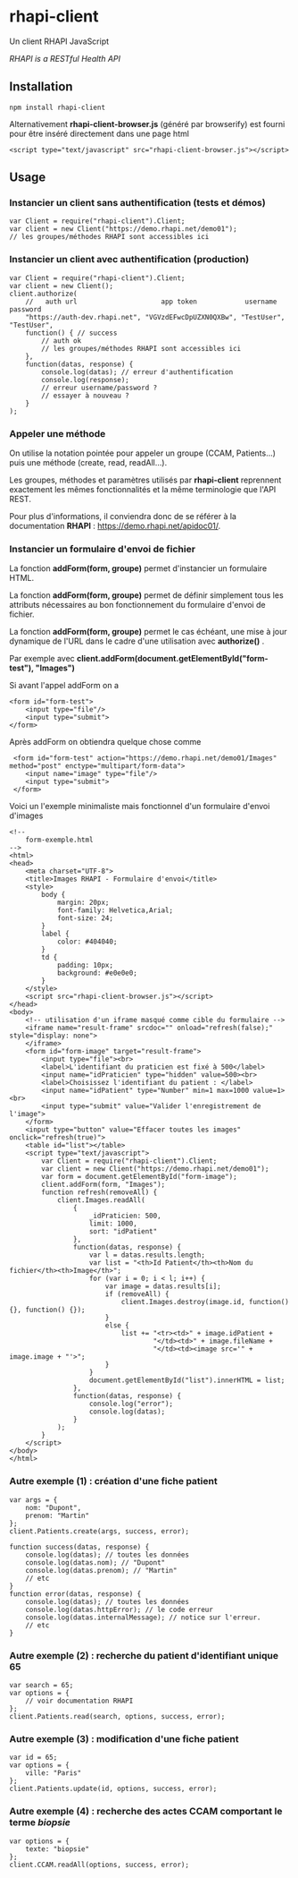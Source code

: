 # rhapi-client

Un client RHAPI JavaScript

*RHAPI is a RESTful Health API*

## Installation

    npm install rhapi-client

Alternativement **rhapi-client-browser.js** (généré par browserify) est fourni pour être inséré directement dans une page html

    <script type="text/javascript" src="rhapi-client-browser.js"></script>

## Usage

### Instancier un client sans authentification (tests et démos)

    var Client = require("rhapi-client").Client;
    var client = new Client("https://demo.rhapi.net/demo01");
    // les groupes/méthodes RHAPI sont accessibles ici
    
### Instancier un client avec authentification (production)

    var Client = require("rhapi-client").Client;
    var client = new Client();
    client.authorize(
        //   auth url                     app token            username    password
        "https://auth-dev.rhapi.net", "VGVzdEFwcDpUZXN0QXBw", "TestUser", "TestUser",
        function() { // success
            // auth ok
            // les groupes/méthodes RHAPI sont accessibles ici
        },
        function(datas, response) {
            console.log(datas); // erreur d'authentification
            console.log(response);
            // erreur username/password ?
            // essayer à nouveau ?
        }
    );


### Appeler une méthode

On utilise la notation pointée pour appeler un groupe (CCAM, Patients...) puis une méthode (create, read, readAll...).

Les groupes, méthodes et paramètres utilisés par **rhapi-client** reprennent exactement les mêmes fonctionnalités et la même terminologie que l'API REST.

Pour plus d'informations, il conviendra donc de se référer à la documentation **RHAPI** : https://demo.rhapi.net/apidoc01/.

### Instancier un formulaire d'envoi de fichier

La fonction **addForm(form, groupe)** permet d'instancier un formulaire HTML.

La fonction **addForm(form, groupe)** permet de définir simplement tous les attributs nécessaires au bon fonctionnement du formulaire d'envoi de fichier.

La fonction **addForm(form, groupe)** permet le cas échéant, une mise à jour dynamique de l'URL dans le cadre d'une utilisation avec **authorize()** .

Par exemple avec **client.addForm(document.getElementById("form-test"), "Images")**

Si avant l'appel addForm on a

    <form id="form-test"> 
        <input type="file"/>
        <input type="submit">
    </form>

Après addForm on obtiendra quelque chose comme

     <form id="form-test" action="https://demo.rhapi.net/demo01/Images" method="post" enctype="multipart/form-data"> 
        <input name="image" type="file"/>
        <input type="submit">
     </form>
     
Voici un l'exemple minimaliste mais fonctionnel d'un formulaire d'envoi d'images

    <!-- 
        form-exemple.html
    -->
    <html>
    <head>
        <meta charset="UTF-8"> 
        <title>Images RHAPI - Formulaire d'envoi</title>
        <style>
            body {
                margin: 20px;
                font-family: Helvetica,Arial;
                font-size: 24;
            }
            label {
                color: #404040;
            }
            td {
                padding: 10px;
                background: #e0e0e0;
            }
        </style>
        <script src="rhapi-client-browser.js"></script>
    </head>
    <body>
        <!-- utilisation d'un iframe masqué comme cible du formulaire -->
        <iframe name="result-frame" srcdoc="" onload="refresh(false);" style="display: none">
        </iframe>
        <form id="form-image" target="result-frame">
            <input type="file"><br>
            <label>L'identifiant du praticien est fixé à 500</label>
            <input name="idPraticien" type="hidden" value=500><br>
            <label>Choisissez l'identifiant du patient : </label>
            <input name="idPatient" type="Number" min=1 max=1000 value=1><br>
            <input type="submit" value="Valider l'enregistrement de l'image">
        </form>
        <input type="button" value="Effacer toutes les images" onclick="refresh(true)">
        <table id="list"></table>
        <script type="text/javascript">
            var Client = require("rhapi-client").Client;
            var client = new Client("https://demo.rhapi.net/demo01");
            var form = document.getElementById("form-image");
            client.addForm(form, "Images");
            function refresh(removeAll) {
                client.Images.readAll(
                    {
                        _idPraticien: 500,
                        limit: 1000,
                        sort: "idPatient"
                    },
                    function(datas, response) {
                        var l = datas.results.length;
                        var list = "<th>Id Patient</th><th>Nom du fichier</th><th>Image</th>";
                        for (var i = 0; i < l; i++) {
                            var image = datas.results[i];
                            if (removeAll) {
                                client.Images.destroy(image.id, function() {}, function() {});
                            }
                            else {
                                list += "<tr><td>" + image.idPatient + 
                                        "</td><td>" + image.fileName + 
                                        "</td><td><image src='" + image.image + "'>";
                            }
                        }
                        document.getElementById("list").innerHTML = list;
                    },
                    function(datas, response) {
                        console.log("error");
                        console.log(datas);
                    }
                );
            }
        </script>
    </body>
    </html>


### Autre exemple (1) : création d'une fiche patient

    var args = {  
        nom: "Dupont",  
        prenom: "Martin"  
    };  
    client.Patients.create(args, success, error);

    function success(datas, response) {  
        console.log(datas); // toutes les données  
        console.log(datas.nom); // "Dupont"  
        console.log(datas.prenom); // "Martin"  
        // etc  
    }  
    function error(datas, response) {  
        console.log(datas); // toutes les données  
        console.log(datas.httpError); // le code erreur 
        console.log(datas.internalMessage); // notice sur l'erreur.  
        // etc  
    }


### Autre exemple (2) : recherche du patient d'identifiant unique 65

    var search = 65;  
    var options = {  
        // voir documentation RHAPI
    };  
    client.Patients.read(search, options, success, error);

### Autre exemple (3) : modification d'une fiche patient

    var id = 65;  
    var options = {  
        ville: "Paris"  
    };  
    client.Patients.update(id, options, success, error);


### Autre exemple (4) : recherche des actes CCAM comportant le terme *biopsie*

    var options = {  
        texte: "biopsie"  
    };
    client.CCAM.readAll(options, success, error);
    

